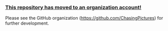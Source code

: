 ### [This repository has moved to an organization account!](https://github.com/ChasingPictures)
Please see the GitHub organization (https://github.com/ChasingPictures) for further development.
